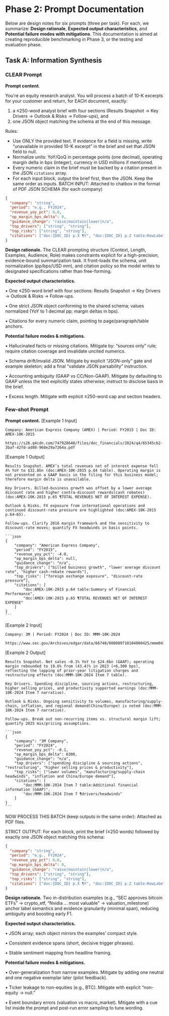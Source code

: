 # Phase 2: Prompt Documentation

Below are design notes for six prompts (three per task). For each, we summarize: **Design rationale**, **Expected output characteristics**, and **Potential failure modes with mitigations**. This documentation is aimed at creating reproducible benchmarking in Phase 3, or the testing and evaluation phase.

## Task A: Information Synthesis
### CLEAR Prompt
**Prompt content**. 

You’re an equity research analyst. You will process a batch of 10-K excerpts for your customer and return, for EACH document, exactly:
1) a ≤250-word analyst brief with four sections (Results Snapshot → Key Drivers → Outlook & Risks → Follow-ups), and
2) one JSON object matching the schema at the end of this message.

Rules:
- Use ONLY the provided text. If evidence for a field is missing, write “unavailable in provided 10-K excerpt” in the brief and set that JSON field to null.
- Normalize units: YoY/QoQ in percentage points (one decimal), operating margin delta in bps (integer), currency in USD millions if mentioned.
- Every numeric claim in the brief must be backed by a citation present in the JSON `citations` array.
- For each input block, output the brief first, then the JSON. Keep the same order as inputs.
BATCH INPUT: Attached to chatbox in the format of PDF
JSON SCHEMA (for each company)

```json
{
  "company": "string",
  "period": "e.g., FY2024",
  "revenue_yoy_pct": 0.0,
  "op_margin_bps_delta": 0,
  "guidance_change": "raise|maintain|lower|n/a",
  "top_drivers": ["string", "string"],
  "top_risks": ["string", "string"],
  "citations": ["doc:{DOC_ID} p.X ¶Y", "doc:{DOC_ID} p.Z table:RowLabel"]
}
```

**Design rationale.** The CLEAR prompting structure (Context, Length, Examples, Audience, Role) makes constraints explicit for a high-precision, evidence-bound summarization task. It front-loads the schema, unit normalization (pp/bps/USD mm), and citation policy so the model writes to designated specifications rather than free-forming.

**Expected output characteristics.**

•	One ≤250-word brief with four sections: Results Snapshot → Key Drivers → Outlook & Risks → Follow-ups.

•	One strict JSON object conforming to the shared schema; values normalized (YoY to 1 decimal pp; margin deltas in bps).

•	Citations for every numeric claim, pointing to page/paragraph/table anchors.

**Potential failure modes & mitigations.**

•	Hallucinated facts or missing citations. Mitigate by: “sources only” rule; require citation coverage and invalidate uncited numerics.

•	Schema drift/invalid JSON. Mitigate by explicit “JSON-only” gate and example skeleton; add a final “validate JSON parsability” instruction.

•	Accounting ambiguity (GAAP vs CC/Non-GAAP). Mitigate by defaulting to GAAP unless the text explicitly states otherwise; instruct to disclose basis in the brief.

•	Excess length. Mitigate with explicit ≤250-word cap and section headers.

### Few-shot Prompt
**Prompt content.**
[Example 1 Input]

    Company: American Express Company (AMEX) | Period: FY2015 | Doc ID: AMEX-10K-2015

    https://s26.q4cdn.com/747928648/files/doc_financials/2024/q4/65345cb2-3baf-42fd-ad88-968e29a7264a.pdf

[Example 1 Output]

    Results Snapshot. AMEX’s total revenues net of interest expense fell 4% YoY to $32.8bn (doc:AMEX-10K-2015 p.64 table). Operating margin is not presented on a GAAP basis in the filing for this business model; therefore margin delta is unavailable.

    Key Drivers. Billed-business growth was offset by a lower average discount rate and higher contra-discount rewards(cash rebates) (doc:AMEX-10K-2015 p.65 ¶TOTAL REVENUES NET OF INTEREST EXPENSE).

    Outlook & Risks. FX exposure from international operations and continued discount-rate pressure are highlighted (doc:AMEX-10K-2015 p.64–65).

    Follow-ups. Clarify 2016 margin framework and the sensitivity to discount-rate moves; quantify FX headwinds in basis points.

    ```json
    {
        "company": "American Express Company",
        "period": "FY2015",
        "revenue_yoy_pct": -4.0,
        "op_margin_bps_delta": null,
        "guidance_change": "n/a",
        "top_drivers": ["billed business growth", "lower average discount rate", "higher cash-rebate rewards"],
        "top_risks": ["foreign exchange exposure", "discount-rate pressure"],
        "citations": [
            "doc:AMEX-10K-2015 p.64 table:Summary of Financial Performance",
            "doc:AMEX-10K-2015 p.65 ¶TOTAL REVENUES NET OF INTEREST EXPENSE"
        ]
    }
    ```


[Example 2 Input]

    Company: 3M | Period: FY2024 | Doc ID: MMM-10K-2024

    https://www.sec.gov/Archives/edgar/data/66740/000089710104000425/mmm041053s1_10k.htm 

[Example 2 Output]

    Results Snapshot. Net sales −0.1% YoY to $24.6bn (GAAP); operating margin rebounded to 19.6% from (43.4)% in 2023 (+6,300 bps), reflecting the lapping of prior-year litigation charges and restructuring effects (doc:MMM-10K-2024 Item 7 table).

    Key Drivers. Spending discipline, sourcing actions, restructuring, higher selling prices, and productivity supported earnings (doc:MMM-10K-2024 Item 7 narrative).

    Outlook & Risks. Ongoing sensitivity to volumes, manufacturing/supply-chain, inflation, and regional demand(China/Europe) is noted (doc:MMM-10K-2024 Item 7 narrative).

    Follow-ups. Break out non-recurring items vs. structural margin lift; quantify 2025 mix/pricing assumptions.

    ```json
    {
        "company": "3M Company",
        "period": "FY2024",
        "revenue_yoy_pct": -0.1,
        "op_margin_bps_delta": 6300,
        "guidance_change": "n/a",
        "top_drivers": ["spending discipline & sourcing actions", "restructuring", "higher selling prices & productivity"],
        "top_risks": ["lower volumes", "manufacturing/supply-chain headwinds", "inflation and China/Europe demand"],
        "citations": [
            "doc:MMM-10K-2024 Item 7 table:Additional financial information (GAAP)",
            "doc:MMM-10K-2024 Item 7 ¶drivers/headwinds"
        ]
    }
    ```

NOW PROCESS THIS BATCH (keep outputs in the same order): Attached as PDF files.

STRICT OUTPUT: For each block, print the brief (≤250 words) followed by exactly one JSON object matching this schema:

```json
{
  "company": "string",
  "period": "e.g., FY2024",
  "revenue_yoy_pct": 0.0,
  "op_margin_bps_delta": 0,
  "guidance_change": "raise|maintain|lower|n/a",
  "top_drivers": ["string", "string"],
  "top_risks": ["string", "string"],
  "citations": ["doc:{DOC_ID} p.X ¶Y", "doc:{DOC_ID} p.Z table:RowLabel"]
}
```

**Design rationale.** Two in-distribution examples (e.g., “SEC approves bitcoin ETFs” → crypto_etf, “Nvidia … most valuable” → valuation_milestone) anchor label semantics and evidence granularity (minimal span), reducing ambiguity and boosting early F1.

**Expected output characteristics.**

•	JSON array; each object mirrors the examples’ compact style.

•	Consistent evidence spans (short, decisive trigger phrases).

•	Stable sentiment mapping from headline framing.

**Potential failure modes & mitigations.**

•	Over-generalization from narrow examples. Mitigate by adding one neutral and one negative exemplar later (pilot feedback).

•	Ticker leakage to non-equities (e.g., BTC). Mitigate with explicit “non-equity → null.”

•	Event boundary errors (valuation vs macro_market). Mitigate with a cue list inside the prompt and post-run error sampling to tune wording.


